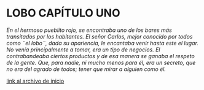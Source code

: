 # LOBO CAPÍTULO UNO

*En el hermoso pueblito rojo, se encontraba uno de los bares más transitados por los habitantes. El señor Carlos, mejor conocido por todos como ¨el lobo¨, dada su apariencia, le encantaba venir hasta este el lugar. No venía principalmente a tomar, era un tipo de negocios. El contrabandeaba ciertos productos y de esa manera se ganaba el respeto de la gente. Que, para nadie, ni mucho menos para él, era un secreto, que no era del agrado de todos; tener que mirar a alguien como él.*

[link al archivo de inicio](./inicio.md)
